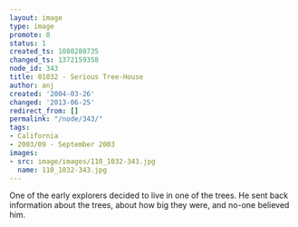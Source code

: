 ```yaml
---
layout: image
type: image
promote: 0
status: 1
created_ts: 1080280735
changed_ts: 1372159358
node_id: 343
title: 01032 - Serious Tree-House
author: anj
created: '2004-03-26'
changed: '2013-06-25'
redirect_from: []
permalink: "/node/343/"
tags:
- California
- 2003/09 - September 2003
images:
- src: image/images/110_1032-343.jpg
  name: 110_1032-343.jpg
---
```

One of the early explorers decided to live in one of the trees.  He sent back information about the trees, about how big they were, and no-one believed him.
